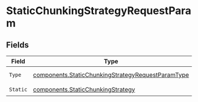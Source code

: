 # StaticChunkingStrategyRequestParam


## Fields

| Field                                                                                                                  | Type                                                                                                                   | Required                                                                                                               | Description                                                                                                            |
| ---------------------------------------------------------------------------------------------------------------------- | ---------------------------------------------------------------------------------------------------------------------- | ---------------------------------------------------------------------------------------------------------------------- | ---------------------------------------------------------------------------------------------------------------------- |
| `Type`                                                                                                                 | [components.StaticChunkingStrategyRequestParamType](../../models/components/staticchunkingstrategyrequestparamtype.md) | :heavy_check_mark:                                                                                                     | Always `static`.                                                                                                       |
| `Static`                                                                                                               | [components.StaticChunkingStrategy](../../models/components/staticchunkingstrategy.md)                                 | :heavy_check_mark:                                                                                                     | N/A                                                                                                                    |